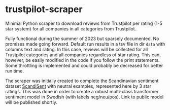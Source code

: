 # trustpilot-scraper

Minimal Python scraper to download reviews from Trustpilot per rating (1-5 star system) for all companies in all categories from Trustpilot.

Fully functional during the summer of 2023 but sparsely documented. No promises made going forward. Default run results in a tsv file in dir ```data``` with columns text and rating. In this case, reviews will be collected for all Trustpilot categories and all companies regardless of star rating. This can, however, be easily modified in the code if you follow the print statements. Some throttling is implemented and could probably be decreased for better run time.

The scraper was initially created to complete the Scandinavian sentiment dataset [ScandiSent](https://github.com/timpal0l/ScandiSent) with neutral examples, represented here by 3 star ratings. This was done in order to create a robust multi-class transformer sentiment model in Swedish (with labels neg/neu/pos). Link to public model will be published shortly.